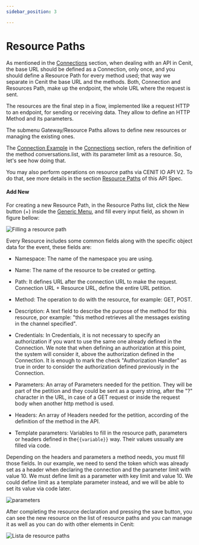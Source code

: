 ```yaml
---
sidebar_position: 3

---
```


# Resource Paths

As mentioned in the [Connections](gateway/connection.md) section, when dealing with an API in Cenit, the base URL should be defined as a Connection, only once, and you should define a Resource Path for every method used; that way we separate in Cenit the base URL and the methods. Both, Connection and Resources Path, make up the endpoint, the whole URL where the request is sent.

The resources are the final step in a flow, implemented like a request HTTP to an endpoint, for sending or receiving data. They allow to define an HTTP Method and its parameters. 

The submenu Gateway/Resource Paths allows to define new resources or managing the existing ones.

The [Connection Example](gateway/connection.md?id=connection-example) in the [Connections](gateway/connection.md) section, refers the definition of  the method conversations.list, with its parameter limit as a resource. So, let's see how doing that.

You may also perform operations on resource paths via CENIT IO API V2. To do that, see more details in the section [Resource Paths](https://cenit-io.github.io/api-v2-specs/#tag/Resource-Paths) of this API Spec.

#### Add New

For creating a new Resource Path, in the Resource Paths list, click the New button (+)  inside the [Generic Menu](generic/generic_menu_options_.md), and fill every input field, as shown in figure bellow:

![Filling a resource path](https://user-images.githubusercontent.com/99367633/159992059-17ebae0b-1587-4ad4-9dbd-6a38981d0a3a.png)

Every Resource includes some common fields along with the specific object data for the event, these fields are:

- Namespace: The name of the namespace you are using.

- Name: The name of the resource to be created or getting.

- Path: It defines URL after the connection URL to make the request. Connection URL + Resource URL, define the entire URL petition.

- Method: The operation to do with the resource, for example: GET, POST.

- Description: A text field to describe the purpose of the method for this resource, por example: "this method retrieves all the messages existing in the channel specified".

- Credentials: In Credentials, it is not necessary to specify an authorization if you want to use the same one already defined in the Connection. We note that when defining an authorization at this point, the system will consider it, above the authorization defined in the Connection. It is enough to mark the check "Authorization Handler" as true in order to consider the authorization defined previously in the Connection.

- Parameters: An array of Parameters needed for the petition. They will be part of the petition and they could be sent  as a query string, after the "?" character in the URL, in case of a GET request or inside the request body when another http method is used. 

- Headers: An array of Headers needed for the petition, according of the definition of the method in the API.

- Template parameters: Variables to fill in the resource path, parameters or headers defined in the`{{variable}}` way. Their values ussually are filled via code.

Depending on the headers and parameters a method needs, you must fill those fields. In our example, we need to send the token which was already set as a header when declaring the connection and the parameter limit with value 10. We must define limit as a parameter with key limit and value 10. We could define limit as a template parameter instead, and we will be able to set its value via code later. 

![parameters](https://user-images.githubusercontent.com/54523080/149887939-8a2f3b27-314c-4423-b1dc-9200f00b8216.png)

After completing the resource declaration and pressing the save button, you can see the new resource on the list of resource paths and you can manage it as well as you can do with other elements in Cenit:

![Lista de resource paths](https://user-images.githubusercontent.com/99367633/159995736-c8d85d9e-d0a2-49cb-8652-821a28610fbe.png)
